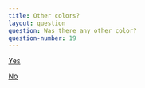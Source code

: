```yaml
---
title: Other colors?
layout: question
question: Was there any other color?
question-number: 19
---
```


<p><a href="question-20.html" class="btn btn-primary btn-large btn-success">Yes</a></p>   
<p><a href="../birds/brown-rock-chat.html" class="btn btn-primary btn-large btn-warning">No</a></p>
